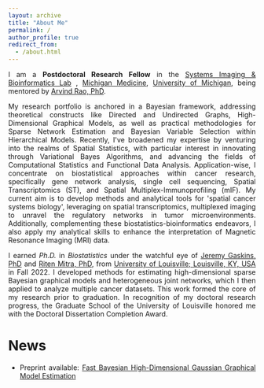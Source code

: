 ```yaml
---
layout: archive
title: "About Me"
permalink: /
author_profile: true
redirect_from: 
  - /about.html
---
```


<span style="text-align: justify"> 

I am a **Postdoctoral Research Fellow**  in the <span style ="color:blue">[Systems Imaging & Bioinformatics Lab](https://sibl.lab.medicine.umich.edu/)</span> ,  <span style = "color:blue">[Michigan Medicine](https://www.uofmhealth.org/)</span>, <span style = "color:blue">[University of Michigan](https://umich.edu/)</span>, being mentored by <span style ="color:blue">[Arvind Rao, PhD](https://sph.umich.edu/faculty-profiles/rao-arvind.html)</span>.

My research portfolio is anchored in a Bayesian framework, addressing theoretical constructs like Directed and Undirected Graphs, High-Dimensional Graphical Models, as well as practical methodologies for Sparse Network Estimation and Bayesian Variable Selection within Hierarchical Models. Recently, I've broadened my expertise by venturing into the realms of Spatial Statistics, with particular interest in innovating through Variational Bayes Algorithms, and advancing the fields of Computational Statistics and Functional Data Analysis. Application-wise, I concentrate on biostatistical approaches within cancer research, specifically gene network analysis, single cell sequencing, Spatial Transcriptomics (ST), and Spatial Multiplex-Immunoprofiling (mIF). My current aim is to develop methods and analytical tools for 'spatial cancer systems biology', leveraging on spatial transcriptomics, multiplexed imaging to unravel the regulatory networks in tumor microenvironments. Additionally, complementing these biostatistics-bioinformatics endeavors, I also apply my analytical skills to enhance the interpretation of Magnetic Resonance Imaging (MRI) data.


I earned _Ph.D._ in _Biostatistics_ under the watchful eye of <span style ="color:blue">[Jeremy Gaskins, PhD](https://louisville.edu/sphis/directory/jeremy-gaskins-phd)</span> and <span style ="color:blue">[Riten Mitra, PhD](https://louisville.edu/sphis/directory/riten-mitra)</span>, from <span style ="color:blue">[University of Louisville; Louisville, KY, USA](https://louisville.edu/)</span> in Fall 2022. I developed methods for estimating high-dimensional sparse Bayesian graphical models and heterogeneous joint networks, which I then applied to analyze multiple cancer datasets. This work formed the core of my research prior to graduation. In recognition of my doctoral research progress, the Graduate School of the University of Louisville honored me with the Doctoral Dissertation Completion Award.


# News

* Preprint available: <span style ="color:blue"> [Fast Bayesian High-Dimensional Gaussian Graphical Model Estimation](https://arxiv.org/abs/2308.02713) </span>
